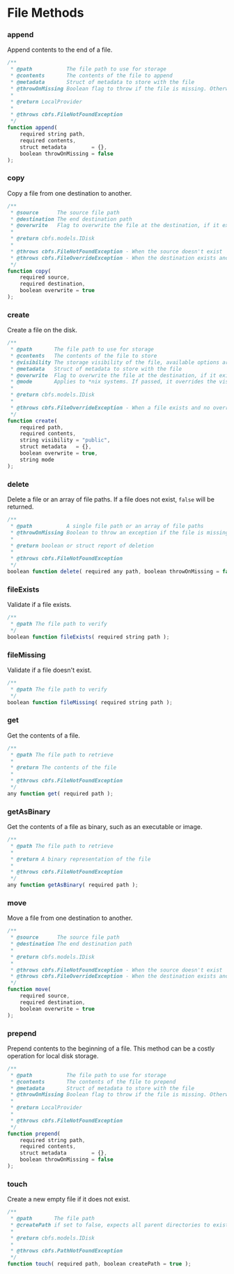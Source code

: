 # File Methods

### append

Append contents to the end of a file.

```javascript
/**
 * @path           The file path to use for storage
 * @contents       The contents of the file to append
 * @metadata       Struct of metadata to store with the file
 * @throwOnMissing Boolean flag to throw if the file is missing. Otherwise it will be created if missing.
 *
 * @return LocalProvider
 *
 * @throws cbfs.FileNotFoundException
 */
function append(
	required string path,
	required contents,
	struct metadata        = {},
	boolean throwOnMissing = false
);
```

### copy

Copy a file from one destination to another.

```javascript
/**
 * @source      The source file path
 * @destination The end destination path
 * @overwrite   Flag to overwrite the file at the destination, if it exists. Defaults to true.
 *
 * @return cbfs.models.IDisk
 *
 * @throws cbfs.FileNotFoundException - When the source doesn't exist
 * @throws cbfs.FileOverrideException - When the destination exists and no override has been provided
 */
function copy(
	required source,
	required destination,
	boolean overwrite = true
);
```

### create

Create a file on the disk.

```javascript
/**
 * @path       The file path to use for storage
 * @contents   The contents of the file to store
 * @visibility The storage visibility of the file, available options are `public, private, readonly` or a custom data type the implemented driver can interpret
 * @metadata   Struct of metadata to store with the file
 * @overwrite  Flag to overwrite the file at the destination, if it exists. Defaults to true.
 * @mode       Applies to *nix systems. If passed, it overrides the visbility argument and uses these octal values instead
 *
 * @return cbfs.models.IDisk
 *
 * @throws cbfs.FileOverrideException - When a file exists and no override has been provided
 */
function create(
	required path,
	required contents,
	string visibility = "public",
	struct metadata   = {},
	boolean overwrite = true,
	string mode
);
```

### delete

Delete a file or an array of file paths. If a file does not exist, `false` will be returned.

```javascript
/**
 * @path           A single file path or an array of file paths
 * @throwOnMissing Boolean to throw an exception if the file is missing.
 *
 * @return boolean or struct report of deletion
 *
 * @throws cbfs.FileNotFoundException
 */
boolean function delete( required any path, boolean throwOnMissing = false );
```

### fileExists

Validate if a file exists.

```javascript
/**
 * @path The file path to verify
 */
boolean function fileExists( required string path );
```

### fileMissing

Validate if a file doesn't exist.

```javascript
/**
 * @path The file path to verify
 */
boolean function fileMissing( required string path );
```

### get

Get the contents of a file.

```javascript
/**
 * @path The file path to retrieve
 *
 * @return The contents of the file
 *
 * @throws cbfs.FileNotFoundException
 */
any function get( required path );
```

### getAsBinary

Get the contents of a file as binary, such as an executable or image.

```javascript
/**
 * @path The file path to retrieve
 *
 * @return A binary representation of the file
 *
 * @throws cbfs.FileNotFoundException
 */
any function getAsBinary( required path );
```

### move

Move a file from one destination to another.

```javascript
/**
 * @source      The source file path
 * @destination The end destination path
 *
 * @return cbfs.models.IDisk
 *
 * @throws cbfs.FileNotFoundException - When the source doesn't exist
 * @throws cbfs.FileOverrideException - When the destination exists and no override has been provided
 */
function move(
	required source,
	required destination,
	boolean overwrite = true
);
```

### prepend

Prepend contents to the beginning of a file. This method can be a costly operation for local disk storage.

```javascript
/**
 * @path           The file path to use for storage
 * @contents       The contents of the file to prepend
 * @metadata       Struct of metadata to store with the file
 * @throwOnMissing Boolean flag to throw if the file is missing. Otherwise it will be created if missing.
 *
 * @return LocalProvider
 *
 * @throws cbfs.FileNotFoundException
 */
function prepend(
	required string path,
	required contents,
	struct metadata        = {},
	boolean throwOnMissing = false
);
```

### touch

Create a new empty file if it does not exist.

```javascript
/**
 * @path       The file path
 * @createPath if set to false, expects all parent directories to exist, true will generate necessary directories. Defaults to true.
 *
 * @return cbfs.models.IDisk
 *
 * @throws cbfs.PathNotFoundException
 */
function touch( required path, boolean createPath = true );
```
